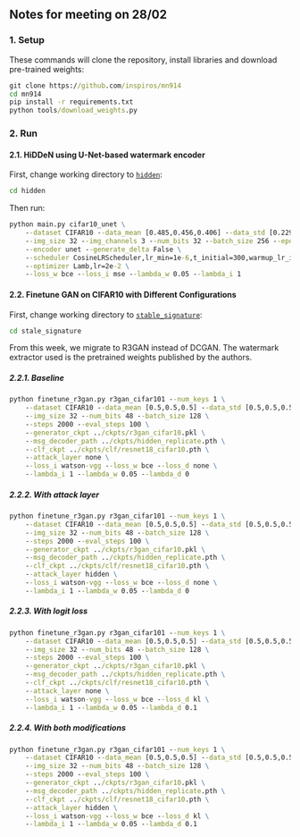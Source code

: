 ## Notes for meeting on 28/02

### 1. Setup

These commands will clone the repository, install libraries and download pre-trained weights:

```cmd
git clone https://github.com/inspiros/mn914
cd mn914
pip install -r requirements.txt
python tools/download_weights.py
```

### 2. Run

#### 2.1. HiDDeN using U-Net-based watermark encoder

First, change working directory to [`hidden`](hidden):

```cmd
cd hidden
```

Then run:

```cmd
python main.py cifar10_unet \
    --dataset CIFAR10 --data_mean [0.485,0.456,0.406] --data_std [0.229,0.224,0.225] \
    --img_size 32 --img_channels 3 --num_bits 32 --batch_size 256 --epochs 200 --pretrain_epochs 10 --eval_freq 10 \
    --encoder unet --generate_delta False \
    --scheduler CosineLRScheduler,lr_min=1e-6,t_initial=300,warmup_lr_init=1e-6,warmup_t=5 \
    --optimizer Lamb,lr=2e-2 \
    --loss_w bce --loss_i mse --lambda_w 0.05 --lambda_i 1
```

#### 2.2. Finetune GAN on CIFAR10 with Different Configurations

First, change working directory to [`stable_signature`](stable_signature):

```cmd
cd stale_signature
```

From this week, we migrate to R3GAN instead of DCGAN.
The watermark extractor used is the pretrained weights published by the authors.

##### 2.2.1. Baseline

```cmd
python finetune_r3gan.py r3gan_cifar101 --num_keys 1 \
    --dataset CIFAR10 --data_mean [0.5,0.5,0.5] --data_std [0.5,0.5,0.5] \
    --img_size 32 --num_bits 48 --batch_size 128 \
    --steps 2000 --eval_steps 100 \
    --generator_ckpt ../ckpts/r3gan_cifar10.pkl \
    --msg_decoder_path ../ckpts/hidden_replicate.pth \
    --clf_ckpt ../ckpts/clf/resnet18_cifar10.pth \
    --attack_layer none \
    --loss_i watson-vgg --loss_w bce --loss_d none \
    --lambda_i 1 --lambda_w 0.05 --lambda_d 0
```

##### 2.2.2. With attack layer

```cmd
python finetune_r3gan.py r3gan_cifar101 --num_keys 1 \
    --dataset CIFAR10 --data_mean [0.5,0.5,0.5] --data_std [0.5,0.5,0.5] \
    --img_size 32 --num_bits 48 --batch_size 128 \
    --steps 2000 --eval_steps 100 \
    --generator_ckpt ../ckpts/r3gan_cifar10.pkl \
    --msg_decoder_path ../ckpts/hidden_replicate.pth \
    --clf_ckpt ../ckpts/clf/resnet18_cifar10.pth \
    --attack_layer hidden \
    --loss_i watson-vgg --loss_w bce --loss_d none \
    --lambda_i 1 --lambda_w 0.05 --lambda_d 0
```

##### 2.2.3. With logit loss

```cmd
python finetune_r3gan.py r3gan_cifar101 --num_keys 1 \
    --dataset CIFAR10 --data_mean [0.5,0.5,0.5] --data_std [0.5,0.5,0.5] \
    --img_size 32 --num_bits 48 --batch_size 128 \
    --steps 2000 --eval_steps 100 \
    --generator_ckpt ../ckpts/r3gan_cifar10.pkl \
    --msg_decoder_path ../ckpts/hidden_replicate.pth \
    --clf_ckpt ../ckpts/clf/resnet18_cifar10.pth \
    --attack_layer none \
    --loss_i watson-vgg --loss_w bce --loss_d kl \
    --lambda_i 1 --lambda_w 0.05 --lambda_d 0.1
```

##### 2.2.4. With both modifications

```cmd
python finetune_r3gan.py r3gan_cifar101 --num_keys 1 \
    --dataset CIFAR10 --data_mean [0.5,0.5,0.5] --data_std [0.5,0.5,0.5] \
    --img_size 32 --num_bits 48 --batch_size 128 \
    --steps 2000 --eval_steps 100 \
    --generator_ckpt ../ckpts/r3gan_cifar10.pkl \
    --msg_decoder_path ../ckpts/hidden_replicate.pth \
    --clf_ckpt ../ckpts/clf/resnet18_cifar10.pth \
    --attack_layer hidden \
    --loss_i watson-vgg --loss_w bce --loss_d kl \
    --lambda_i 1 --lambda_w 0.05 --lambda_d 0.1
```

